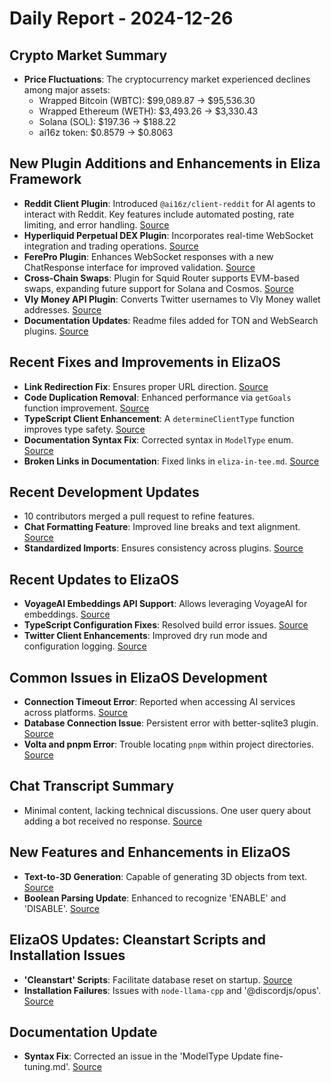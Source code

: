 # Daily Report - 2024-12-26

## Crypto Market Summary

- **Price Fluctuations**: The cryptocurrency market experienced declines among major assets:
  - Wrapped Bitcoin (WBTC): $99,089.87 → $95,536.30
  - Wrapped Ethereum (WETH): $3,493.26 → $3,330.43
  - Solana (SOL): $197.36 → $188.22
  - ai16z token: $0.8579 → $0.8063

## New Plugin Additions and Enhancements in Eliza Framework

- **Reddit Client Plugin**: Introduced `@ai16z/client-reddit` for AI agents to interact with Reddit. Key features include automated posting, rate limiting, and error handling. [Source](https://github.com/elizaOS/eliza/pull/1445)
- **Hyperliquid Perpetual DEX Plugin**: Incorporates real-time WebSocket integration and trading operations. [Source](https://github.com/elizaOS/eliza/pull/1497)
- **FerePro Plugin**: Enhances WebSocket responses with a new ChatResponse interface for improved validation. [Source](https://github.com/elizaOS/eliza/pull/1502)
- **Cross-Chain Swaps**: Plugin for Squid Router supports EVM-based swaps, expanding future support for Solana and Cosmos. [Source](https://github.com/elizaOS/eliza/pull/1482)
- **Vly Money API Plugin**: Converts Twitter usernames to Vly Money wallet addresses. [Source](https://github.com/elizaOS/eliza/pull/1488)
- **Documentation Updates**: Readme files added for TON and WebSearch plugins. [Source](https://github.com/elizaOS/eliza/pull/1496)

## Recent Fixes and Improvements in ElizaOS

- **Link Redirection Fix**: Ensures proper URL direction. [Source](https://github.com/elizaOS/eliza/pull/1443)
- **Code Duplication Removal**: Enhanced performance via `getGoals` function improvement. [Source](https://github.com/elizaOS/eliza/pull/1450)
- **TypeScript Client Enhancement**: A `determineClientType` function improves type safety. [Source](https://github.com/elizaOS/eliza/pull/1490)
- **Documentation Syntax Fix**: Corrected syntax in `ModelType` enum. [Source](https://github.com/elizaOS/eliza/pull/1493)
- **Broken Links in Documentation**: Fixed links in `eliza-in-tee.md`. [Source](https://github.com/elizaOS/eliza/pull/1500)

## Recent Development Updates

- 10 contributors merged a pull request to refine features.
- **Chat Formatting Feature**: Improved line breaks and text alignment. [Source](https://github.com/elizaOS/eliza/pull/1483)
- **Standardized Imports**: Ensures consistency across plugins. [Source](https://github.com/elizaOS/eliza/pull/1492)

## Recent Updates to ElizaOS

- **VoyageAI Embeddings API Support**: Allows leveraging VoyageAI for embeddings. [Source](https://github.com/elizaOS/eliza/pull/1442)
- **TypeScript Configuration Fixes**: Resolved build error issues. [Source](https://github.com/elizaOS/eliza/pull/1485)
- **Twitter Client Enhancements**: Improved dry run mode and configuration logging. [Source](https://github.com/elizaOS/eliza/pull/1498)

## Common Issues in ElizaOS Development

- **Connection Timeout Error**: Reported when accessing AI services across platforms. [Source](https://github.com/elizaOS/eliza/issues/1447)
- **Database Connection Issue**: Persistent error with better-sqlite3 plugin. [Source](https://github.com/elizaOS/eliza/issues/1499)
- **Volta and pnpm Error**: Trouble locating `pnpm` within project directories. [Source](https://github.com/elizaOS/eliza/issues/1484)

## Chat Transcript Summary

- Minimal content, lacking technical discussions. One user query about adding a bot received no response. [Source](https://discord.com/channels/1253563208833433701/1326603270893867064)

## New Features and Enhancements in ElizaOS

- **Text-to-3D Generation**: Capable of generating 3D objects from text. [Source](https://github.com/elizaOS/eliza/pull/1446)
- **Boolean Parsing Update**: Enhanced to recognize 'ENABLE' and 'DISABLE'. [Source](https://github.com/elizaOS/eliza/pull/1501)

## ElizaOS Updates: Cleanstart Scripts and Installation Issues

- **'Cleanstart' Scripts**: Facilitate database reset on startup. [Source](https://github.com/elizaOS/eliza/pull/1449)
- **Installation Failures**: Issues with `node-llama-cpp` and '@discordjs/opus'. [Source](https://github.com/elizaOS/eliza/issues/1503)

## Documentation Update

- **Syntax Fix**: Corrected an issue in the 'ModelType Update fine-tuning.md'. [Source](https://github.com/elizaOS/eliza/commit/ed1e9f3d0f20020509e231bed81bda7f229a0b98)
